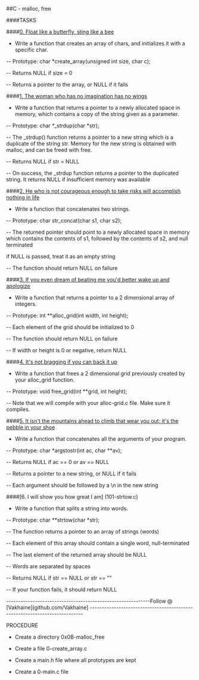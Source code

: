 ##C - malloc, free


		
####TASKS
	

		
####[0. Float like a butterfly, sting like a bee](0-create_array.c)



- Write a function that creates an array of chars, and initializes it with a specific char.

		
-- Prototype: char *create_array(unsigned int size, char c);
		
-- Returns NULL if size = 0
		
-- Returns a pointer to the array, or NULL if it fails
		

		
####[1. The woman who has no imagination has no wings](1-strdup.c)
		

		
- Write a function that returns a pointer to a newly allocated space in memory, which contains a copy of the string given as a parameter.
		

		
-- Prototype: char *_strdup(char *str);
		
-- The _strdup() function returns a pointer to a new string which is a duplicate of the string str. Memory for the new string is obtained with malloc, and can be freed with free.
		
-- Returns NULL if str = NULL
		
-- On success, the _strdup function returns a pointer to the duplicated string. It returns NULL if insufficient memory was available
		

		
####[2. He who is not courageous enough to take risks will accomplish nothing in life](2-str_concat.c)
		

		
- Write a function that concatenates two strings.
		

		
-- Prototype: char str_concat(char s1, char s2);
		
-- The returned pointer should point to a newly allocated space in memory which contains the contents of s1, followed by the contents of s2, and null terminated
		
if NULL is passed, treat it as an empty string
		
-- The function should return NULL on failure
		

		
####[3. If you even dream of beating me you'd better wake up and apologize](3-alloc_grid.c)
		

		
- Write a function that returns a pointer to a 2 dimensional array of integers.
		

		
-- Prototype: int **alloc_grid(int width, int height);
		
-- Each element of the grid should be initialized to 0
		
-- The function should return NULL on failure
		
-- If width or height is 0 or negative, return NULL
		

		
####[4. It's not bragging if you can back it up](4-free_grid.c)
		

		
- Write a function that frees a 2 dimensional grid previously created by your alloc_grid function.
		

		
-- Prototype: void free_grid(int **grid, int height);
		
-- Note that we will compile with your alloc-grid.c file. Make sure it compiles.
		

		
####[5. It isn't the mountains ahead to climb that wear you out; it's the pebble in your shoe](100-argstostr.c)
		

		
- Write a function that concatenates all the arguments of your program.
		

		
-- Prototype: char *argstostr(int ac, char **av);
		
-- Returns NULL if ac == 0 or av == NULL
		
-- Returns a pointer to a new string, or NULL if it fails
		
-- Each argument should be followed by a \n in the new string  
		

		
####[6. I will show you how great I am] (101-strtow.c)
		

		
- Write a function that splits a string into words.
		

		
-- Prototype: char **strtow(char *str);
		
-- The function returns a pointer to an array of strings (words)
		
-- Each element of this array should contain a single word, null-terminated
		
-- The last element of the returned array should be NULL
		
-- Words are separated by spaces
		
-- Returns NULL if str == NULL or str == ""
		
-- If your function fails, it should return NULL

------------------------------------------------------------Follow @ [Vakhaine](github.com/Vakhaine] ---------------------------------------------------------------------------


PROCEDURE

- Create a directory 0x0B-malloc_free

- Create a file 0-create_array.c

- Create a main.h file where all prototypes are kept

- Create a 0-main.c file


